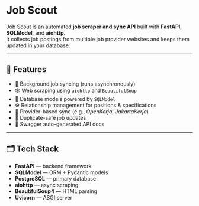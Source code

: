# Job Scout

Job Scout is an automated **job scraper and sync API** built with **FastAPI**, **SQLModel**, and **aiohttp**.  
It collects job postings from multiple job provider websites and keeps them updated in your database.

---

## 🚀 Features

- 🔄 Background job syncing (runs asynchronously)
- 🕸️ Web scraping using `aiohttp` and `BeautifulSoup`
- 🧱 Database models powered by `SQLModel`
- ⚙️ Relationship management for positions & specifications
- 🧩 Provider-based sync (e.g., *OpenKerja*, *JakartaKerja*)
- 💾 Duplicate-safe job updates
- 🧰 Swagger auto-generated API docs

---

## 🗂️ Tech Stack

- **FastAPI** — backend framework
- **SQLModel** — ORM + Pydantic models
- **PostgreSQL** — primary database
- **aiohttp** — async scraping
- **BeautifulSoup4** — HTML parsing
- **Uvicorn** — ASGI server

